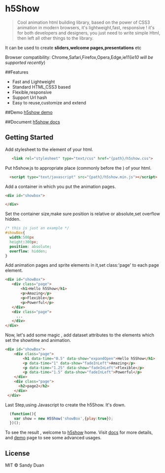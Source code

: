 # h5Show

> Cool animation html building library, based on the power of CSS3 animation in modern browsers, it's lightweight,fast, responsive ! 	 it's for both developers and designers, you just need to write simple Html, then left all other things to the library.

It can be used to create **sliders,welcome pages,presentations** etc

Browser compatibility: Chrome,Safari,Firefox,Opera,Edge,ie11(*ie10 will be supported recently*)


##Features
- Fast and Lightweight
- Standard HTML,CSS3 based
- Flexible,responsive
- Support Url hash
- Easy to reuse,customize and extend

##Demo
[h5show demo](http://sandywalker.github.io/h5show/demo)

##Document
[h5show docs](http://sandywalker.github.io/h5show/docs)


## Getting Started

Add stylesheet to the <head> element of your html.
```html
   <link rel="stylesheet" type="text/css" href="{path}/h5show.css">
```
Put h5show.js to appropriate place (commonly before the </body>) of your html.
```html
  <script type="text/javascript" src="{path}/h5show.min.js"></script>
```
Add a container in which you put the animation pages.
```html
<div id="showbox">

</div>
```
Set the container size,make sure position is relative or absolute,set overflow hidden.
```css
/* this is just an example */
#showBox{
  width:500px
  height:300px;
  position: absolute;
  overflow: hidden;
}
```
Add animation pages and sprite elements in it,set class:'page' to each page element.
```html
<div id="showBox">
   <div class="page">
       <h1>Hello h5Show</h1>
       <p>Amazing</p>
       <p>Flexible</p>
       <p>Powerful</p>
   </div>
   <div class="page">
     ...
   </div>
</div>
```
Now, let's add some magic , add dataset attributes to the elements which set the showtime and animation.
```html
<div id="showBox">
    <div class="page">
        <h1 data-time="0.5" data-show="expandOpen">Hello h5Show</h1>
        <p data-time="1" data-show="fadeInLeft">Amazing</p>
        <p data-time="1.25" data-show="fadeInLeft">Flexible</p>
        <p data-time="1.5" data-show="fadeInLeft">Powerful</p>
    </div>
    <div class="page">
      <h2>page2</h2>
    </div>
 </div>
```
Last Step,using Javascript to create the h5Show. It's down.
```js
  (function(){
    var show = new H5Show('showBox',{play:true});
  })();
```
To see the result , welcome to [h5show](http://sandywalker.github.io/h5show) home.
Visit  [docs](http://sandywalker.github.io/h5show/docs)  for more details, and [demo](http://sandywalker.github.io/h5show/demo) page to see some advanced usages.


## License

MIT © Sandy Duan
